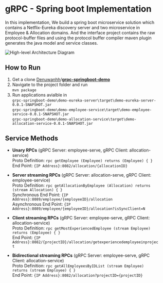 # gRPC - Spring boot Implementation

In this implementation, We build a spring boot microservice solution which contains a Netflix-Eureka discovery server and two microservice in Employee & Allocation domains. And the interface project contains the raw protocol-buffer files and using the protocol buffer compiler maven plugin generates the java model and service classes.

![High-level Architecture Diagram](https://miro.medium.com/max/1250/1*u5TYUXnCdoQj7td5ohci4A.jpeg)

## How to Run
1. Get a clone  [Denuwanhh](https://github.com/Denuwanhh)/**[grpc-springboot-demo](https://github.com/Denuwanhh/grpc-springboot-demo)**
2. Navigate to the project folder and run<br/> 
`mvn package`
3. Run applications avialble in 
<br/>`grpc-springboot-demo\demo-eureka-server\target\demo-eureka-server-0.0.1-SNAPSHOT.jar`<br/>
`grpc-springboot-demo\demo-employee-service\target\demo-employee-service-0.0.1-SNAPSHOT.jar`<br/>
`grpc-springboot-demo\demo-allocation-service\target\demo-allocation-service-0.0.1-SNAPSHOT.jar`

## Service Methods

 - **Unary RPCs** (gRPC Server: employee-serve, gRPC Client: allocation-service) <br/>
 Proto Definition:  `rpc getEmployee (Employee) returns (Employee) {
    }`<br/>
     End Point: `{IP Address}:8082/allocation/{allocationID}`
    
 - **Server streaming RPCs** (gRPC Server: allocation-serve, gRPC Client: employee-service)<br/>
  Proto Definition: `rpc getAllocationByEmployee (Allocation) returns (stream Allocation) {
    }`<br/>
    Synchronous End Point: `{IP Address}:8089/employee/{employeeID}/allocation`<br/>
    Asynchronous End Point: `{IP Address}:8089/employee/{employeeID}/allocation?isSyncClient=N`
    
 - **Client streaming RPCs** (gRPC Server: employee-serve, gRPC Client: allocation-service)<br/>
 Proto Definition: `rpc getMostExperiencedEmployee (stream Employee) returns (Employee) {
    }`<br/>
    End Point: `{IP Address}:8082/{projectID}/allocation/getexperiencedemployeeinproject`
    
 - **Bidirectional streaming RPCs** (gRPC Server: employee-serve, gRPC Client: allocation-service)<br/>
 Proto Definition: `rpc getAllEmployeesByIDList (stream Employee) returns (stream Employee) {
    }`<br/>
    End Point: `{IP Address}:8082/allocation?projectID={projectID}`

  
  
    
